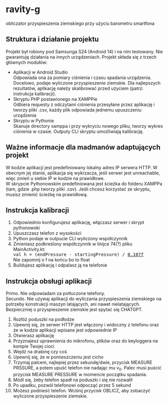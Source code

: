 # ravity-g
obliczator przyspieszenia ziemskiego przy użyciu barometru smartfona

<h2>Struktura i działanie projektu</h2>
Projekt był robiony pod Samsunga S24 (Android 14) i na nim testowany. Nie gwarantuję działania na innych urządzeniach.
Projekt składa się z trzech głównych modułów:
<ul>
<li>Aplikacji w Android Studio</li>
    Odpowiada ona za pomiary ciśnienia i czasu spadania urządzenia. Docelowo, podaje wyliczone przyspieszenie ziemskie. Dla najlepszych rezultatów, aplikację należy skalibrować przed użyciem (patrz: instrukcja kalibracji).
<li>Skryptu PHP postawionego na XAMPPie</li>
    Odbiera requesty z odczytami ciśnienia przesyłane przez aplikację i tworzy pliki .csv, każdy plik odpowiada jednemu upuszczeniu urządzenia
<li>Skryptu w Pythonie</li>
    Skanuje directory xamppa i przy wykryciu nowego pliku, tworzy wykres ciśnienia w czasie. Outputy CLI skryptu umożliwiają kalibrację.
</ul>

<h2>Ważne informacje dla madmanów adaptujących projekt</h2>
W kodzie aplikacji jest predefiniowany lokalny adres IP serwera HTTP. W obecnym jej stanie, aplikacja się wykrzacza, jeśli serwer jest unreachable, więc zmień u siebie IP w kodzie na prawidłowe. <br>
W skrypcie Pythonowskim predefiniowana jest ścieżka do folderu XAMPPa (tam, gdzie .php tworzy pliki .csv). Jeśli chcesz korzystać ze skryptu, musisz zmienić ścieżkę na prawidłową.

<h2>Instrukcja kalibracji</h2>
<ol>
<li>Odpowiednio konfigurujesz aplikację, włączasz serwer i skrypt pythonowski</li>
<li>Upuszczasz telefon z wysokości</li>
<li>Python podaje w outpucie CLI wyliczony współczynnik </li>
<li>Zmieniasz podkreślony współczynnik w linijce 74(?) pliku MainActivity.kt:</li>
<tt>val h = (endPressure - startingPressure) / <u>0.107f</u></tt><br>
Nie zapomnij o f na końcu bo to float
<li>Buildujesz aplikację i odpalasz ją na telefonie</li>
</ol>

<h2>Instrukcja obsługi aplikacji</h2>
Primo. Nie odpowiadam za potłuczone telefony. <br>
Secundo. Nie używaj aplikacji do wyliczania przyspieszenia ziemskiego na potrzeby konstrukcji maszyn latających, ani nawet nielatających. Bezpieczniej o przyspieszenie ziemskie jest spytać się CHATGPT.
<ol>
<li>Rozłóż poduszki na podłodze</li>
<li>Upewnij się, że serwer HTTP jest włączony i widoczny z telefonu oraz że w kodzie aplikacji wpisane jest odpowiednie IP</li>
<li>Otwierasz aplikację</li>
<li>Przyznajesz uprawnienia do mikrofonu, plików oraz do keyloggera na kompie Twojej cioci</li>
<li>Wejdź na drabinę czy coś</li>
<li>Upewnij się, że w pomieszczeniu jest cicho</li>
<li>Trzymaj palcem, najlepiej przez sekundę/dwie, przycisk MEASURE PRSSURE, a potem upuść telefon nie nadając mu v<sub>0</sub>. Palec musi puścić przycisk MEASURE PRESSURE w momencie początku spadania.</li>
<li>Módl się, żeby telefon spadł na poduszki i się nie rozwalił</li>
<li>Po upadku, pozwól telefonowi odpocząć przez 5 sekund</li>
<li>Możesz podnieść telefon. Wciśnij przycisk OBLICZ, aby zobaczyć wyliczone przyspieszenie ziemskie.</li>
</ol>